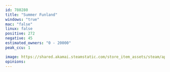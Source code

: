 ```yaml
---
id: 780280
title: "Summer Funland"
windows: "true"
mac: "false"
linux: false
positive: 272
negative: 45
estimated_owners: "0 - 20000"
peak_ccu: 1

image: https://shared.akamai.steamstatic.com/store_item_assets/steam/apps/780280/header.jpg?t=1606724384
opinions:
---
```

